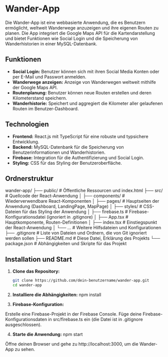 # Wander-App

Die Wander-App ist eine webbasierte Anwendung, die es Benutzern ermöglicht, weltweit Wanderwege anzuzeigen und ihre eigenen Routen zu planen. Die App integriert die Google Maps API für die Kartendarstellung und bietet Funktionen wie Social Login und die Speicherung von Wanderhistorien in einer MySQL-Datenbank.

## Funktionen

- **Social Login:** Benutzer können sich mit ihren Social Media Konten oder per E-Mail und Passwort anmelden.
- **Wanderwege anzeigen:** Anzeige von Wanderwegen weltweit mithilfe der Google Maps API.
- **Routenplanung:** Benutzer können neue Routen erstellen und deren Kilometerstand speichern.
- **Wanderhistorie:** Speichert und aggregiert die Kilometer aller gelaufenen Routen im Benutzer-Dashboard.

## Technologien

- **Frontend:** React.js mit TypeScript für eine robuste und typsichere Entwicklung.
- **Backend:** MySQL-Datenbank für die Speicherung von Benutzerinformationen und Wanderhistorien.
- **Firebase:** Integration für die Authentifizierung und Social Login.
- **Styling:** CSS für das Styling der Benutzeroberfläche.

## Ordnerstruktur

wander-app/
├── public/ # Öffentliche Ressourcen und index.html
├── src/ # Quellcode der React-Anwendung
│ ├── components/ # Wiederverwendbare React-Komponenten
│ ├── pages/ # Hauptseiten der Anwendung (Dashboard, LandingPage, MapPage)
│ ├── styles/ # CSS-Dateien für das Styling der Anwendung
│ ├── firebase.ts # Firebase-Konfigurationsdatei (ignoriert in .gitignore)
│ ├── App.tsx # Hauptkomponente, Routen-Definitionen
│ ├── index.tsx # Einstiegspunkt der React-Anwendung
│ └── ... # Weitere Hilfsdateien und Konfigurationen
├── .gitignore # Liste von Dateien und Ordnern, die von Git ignoriert werden sollen
├── README.md # Diese Datei, Erklärung des Projekts
└── package.json # Abhängigkeiten und Skripte für das Projekt


## Installation und Start

1. **Clone das Repository:**

   ```bash
   git clone https://github.com/dein-benutzername/wander-app.git
   cd wander-app

2. **Installiere die Abhängigkeiten:**
   npm install

3. **Firebase-Konfiguration:**

Erstelle eine Firebase-Projekt in der Firebase Console.
Füge deine Firebase-Konfigurationsdaten in src/firebase.ts ein (die Datei ist in .gitignore ausgeschlossen).

4. **Starte die Anwendung:**
   npm start

Öffne deinen Browser und gehe zu http://localhost:3000, um die Wander-App zu sehen.
